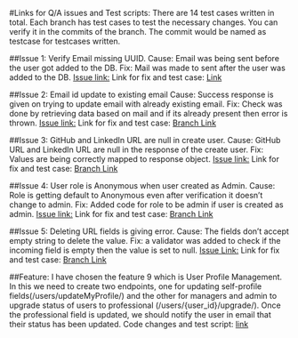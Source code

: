 #Links for Q/A issues and Test scripts:
There are 14 test cases written in total. Each branch has test cases to test the necessary changes. You can verify it in the commits of the branch. The commit would be named as testcase for testcases written.

##Issue 1: Verify Email missing UUID.
Cause: Email was being sent before the user got added to the DB.
Fix: Mail was made to sent after the user was added to the DB.
[Issue link:](https://github.com/Abishek183/final_project_user_management/issues/1)
Link for fix and test case: [Link](https://github.com/Abishek183/final_project_user_management/tree/1-email-missing-uuid)


##Issue 2: Email id update to existing email
Cause: Success response is given on trying to update email with already existing email.
Fix: Check was done by retrieving data based on mail and if its already present then error is thrown.
[Issue link:](https://github.com/Abishek183/final_project_user_management/issues/3)
Link for fix and test case: [Branch Link](https://github.com/Abishek183/final_project_user_management/tree/3-email-id-update)

##Issue 3: GitHub and LinkedIn URL are null in create user.
Cause: GitHub URL and LinkedIn URL are null in the response of the create user.
Fix: Values are being correctly mapped to response object.
[Issue link:](https://github.com/Abishek183/final_project_user_management/issues/5)
Link for fix and test case: [Branch Link](https://github.com/Abishek183/final_project_user_management/tree/5-github-and-linked-url-are-null-in-create-user)

##Issue 4: User role is Anonymous when user created as Admin.
Cause: Role is getting default to Anonymous even after verification it doesn’t change to admin.
Fix: Added code for role to be admin if user is created as admin.
[Issue link:](https://github.com/Abishek183/final_project_user_management/issues/8)
Link for fix and test case: [Branch Link](https://github.com/Abishek183/final_project_user_management/tree/8-user-role-is-anonymous-when-user-created-as-admin)

##Issue 5: Deleting URL fields is giving error.
Cause: The fields don’t accept empty string to delete the value.
Fix: a validator was added to check if the incoming field is empty then the value is set to null.
[Issue Link:](https://github.com/Abishek183/final_project_user_management/issues/12) 
Link for fix and test case: [Branch Link](https://github.com/Abishek183/final_project_user_management/tree/12-deleting-url-fields-is-giving-error)


##Feature:
I have chosen the feature 9 which is User Profile Management. In this we need to create two endpoints, one for updating self-profile fields(/users/updateMyProfile/) and the other for managers and admin to upgrade status of users to professional (/users/{user_id}/upgrade/). Once the professional field is updated, we should notify the user in email that their status has been updated.
Code changes and test script: [link](https://github.com/Abishek183/final_project_user_management/tree/feature)
